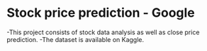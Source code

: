 # Stock price prediction - Google
-This project consists of stock data analysis as well as close price prediction.
-The dataset is available on Kaggle. 
